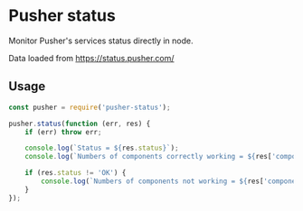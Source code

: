 # Pusher status
Monitor Pusher's services status directly in node.

Data loaded from https://status.pusher.com/

## Usage
```javascript
const pusher = require('pusher-status');

pusher.status(function (err, res) {
    if (err) throw err;

    console.log(`Status = ${res.status}`);
    console.log(`Numbers of components correctly working = ${res['components']['operational'].length}`);

    if (res.status != 'OK') {
        console.log(`Numbers of components not working = ${res['components']['outage'].lenght}`);
    }
});